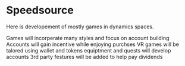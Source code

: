# Speedsource
Here is developement of mostly games in dynamics spaces. 

Games will incorperate many styles and focus on account building
Accounts will gain incentive while enjoying purchses
VR games will be talored using wallet and tokens
equiptment and quests will develop accounts
3rd party festures will be added to help pay dividends
